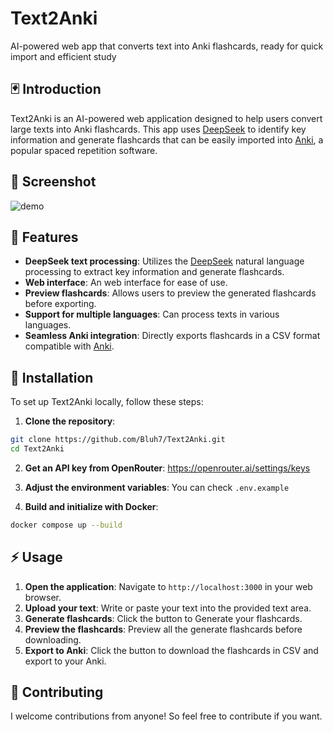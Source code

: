 ﻿# Text2Anki
AI-powered web app that converts text into Anki flashcards, ready for quick import and efficient study

## 🃏 Introduction
Text2Anki is an AI-powered web application designed to help users convert large texts into Anki flashcards. This app uses [DeepSeek](https://www.deepseek.com) to identify key information and generate flashcards that can be easily imported into [Anki](https://apps.ankiweb.net), a popular spaced repetition software.

## 📸 Screenshot
![demo](https://i.imgur.com/YmcZH75.png)

## 🚀 Features
- **DeepSeek text processing**: Utilizes the [DeepSeek](https://www.deepseek.com) natural language processing to extract key information and generate flashcards.
- **Web interface**: An web interface for ease of use.
- **Preview flashcards**: Allows users to preview the generated flashcards before exporting.
- **Support for multiple languages**: Can process texts in various languages.
- **Seamless Anki integration**: Directly exports flashcards in a CSV format compatible with [Anki](https://apps.ankiweb.net).

## 🔧 Installation
To set up Text2Anki locally, follow these steps:

1. **Clone the repository**:
```bash
git clone https://github.com/Bluh7/Text2Anki.git
cd Text2Anki
```

2. **Get an API key from OpenRouter**: https://openrouter.ai/settings/keys

2. **Adjust the environment variables**: You can check `.env.example`

3. **Build and initialize with Docker**:
```bash
docker compose up --build
```
## ⚡ Usage

1. **Open the application**: Navigate to `http://localhost:3000` in your web browser.
2. **Upload your text**: Write or paste your text into the provided text area.
3. **Generate flashcards**: Click the button to Generate your flashcards.
4. **Preview the flashcards**: Preview all the generate flashcards before downloading.
5. **Export to Anki**: Click the button to download the flashcards in CSV and export to your Anki.

## 🤝 Contributing
I welcome contributions from anyone! So feel free to contribute if you want.
